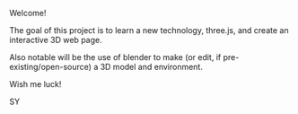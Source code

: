 Welcome!

The goal of this project is to learn a new technology, three.js, and create an interactive 3D web page. 

Also notable will be the use of blender to make (or edit, if pre-existing/open-source) a 3D model and environment.

Wish me luck!

SY
